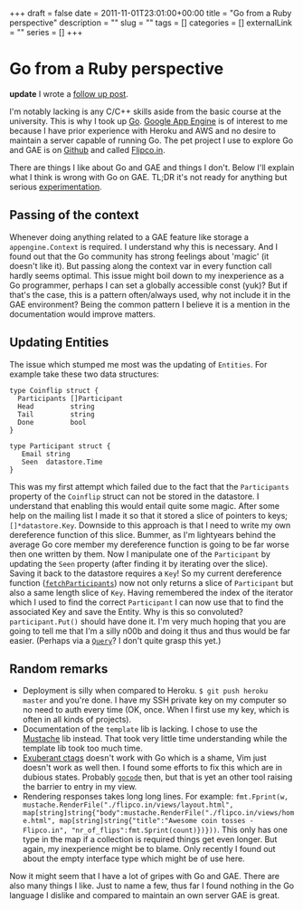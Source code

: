 +++ 
draft = false
date = 2011-11-01T23:01:00+00:00
title = "Go from a Ruby perspective"
description = ""
slug = "" 
tags = []
categories = []
externalLink = ""
series = []
+++

Go from a Ruby perspective
==========================

**update** I wrote a [follow up
post](https://mindshards.com/posts/go-from-a-ruby-perspective-part-2).

I'm notably lacking is any C/C++ skills aside from the basic course at
the university. This is why I took up [Go](http://golang.org "Golang").
[Google App Engine](http://code.google.com/appengine/) is of interest to
me because I have prior experience with Heroku and AWS and no desire to
maintain a server capable of running Go. The pet project I use to
explore Go and GAE is on [Github](http://github.com/haarts/flipco.in)
and called [Flipco.in](http://www.flipco.in).

There are things I like about Go and GAE and things I don't. Below I'll
explain what I think is wrong with Go on GAE. TL;DR it's not ready for
anything but serious
[experimentation](http://twitter.com/#!/haarts/status/130924856752619520).

Passing of the context
----------------------

Whenever doing anything related to a GAE feature like storage a
`appengine.Context` is required. I understand why this is necessary. And
I found out that the Go community has strong feelings about 'magic' (it
doesn't like it). But passing along the context var in every function
call hardly seems optimal. This issue might boil down to my inexperience
as a Go programmer, perhaps I can set a globally accessible const (yuk)?
But if that's the case, this is a pattern often/always used, why not
include it in the GAE environment? Being the common pattern I believe it
is a mention in the documentation would improve matters.

Updating Entities
-----------------

The issue which stumped me most was the updating of `Entities`. For
example take these two data structures:

    type Coinflip struct {
      Participants []Participant
      Head         string
      Tail         string
      Done         bool
    }

    type Participant struct {
       Email string
       Seen  datastore.Time
    }

This was my first attempt which failed due to the fact that the
`Participants` property of the `Coinflip` struct can not be stored in
the datastore. I understand that enabling this would entail quite some
magic. After some help on the mailing list I made it so that it stored a
slice of pointers to keys; `[]*datastore.Key`. Downside to this approach
is that I need to write my own dereference function of this slice.
Bummer, as I'm lightyears behind the average Go core member my
dereference function is going to be far worse then one written by them.
Now I manipulate one of the `Participant` by updating the `Seen`
property (after finding it by iterating over the slice). Saving it back
to the datastore requires a `Key`! So my current dereference function
([`fetchParticipants`](https://github.com/haarts/flipco.in/blob/master/flipco.in/flipcoin.go#L134))
now not only returns a slice of `Participant` but also a same length
slice of `Key`. Having remembered the index of the iterator which I used
to find the correct `Participant` I can now use that to find the
associated Key and save the Entity. Why is this so convoluted?
`participant.Put()` should have done it. I'm very much hoping that you
are going to tell me that I'm a silly n00b and doing it thus and thus
would be far easier. (Perhaps via a
[`Query`](http://code.google.com/appengine/docs/go/datastore/reference.html)?
I don't quite grasp this yet.)

Random remarks
--------------

-   Deployment is silly when compared to Heroku.
    `$ git push heroku master` and you're done. I have my SSH private
    key on my computer so no need to auth every time (OK, once. When I
    first use my key, which is often in all kinds of projects).
-   Documentation of the `template` lib is lacking. I chose to use the
    [Mustache](http://mustache.github.com/) lib instead. That took very
    little time understanding while the template lib took too much time.
-   [Exuberant ctags](http://ctags.sourceforge.net/) doesn't work with
    Go which is a shame, Vim just doesn't work as well then. I found
    some efforts to fix this which are in dubious states. Probably
    [`gocode`](https://github.com/nsf/gocode) then, but that is yet an
    other tool raising the barrier to entry in my view.
-   Rendering responses takes long long lines. For example:
    `fmt.Fprint(w, mustache.RenderFile("./flipco.in/views/layout.html", map[string]string{"body":mustache.RenderFile("./flipco.in/views/home.html", map[string]string{"title":"Awesome coin tosses - Flipco.in", "nr_of_flips":fmt.Sprint(count)})}))`.
    This only has one type in the map if a collection is required things
    get even longer. But again, my inexperience might be to blame. Only
    recently I found out about the empty interface type which might be
    of use here.

Now it might seem that I have a lot of gripes with Go and GAE. There are
also many things I like. Just to name a few, thus far I found nothing in
the Go language I dislike and compared to maintain an own server GAE is
great.

